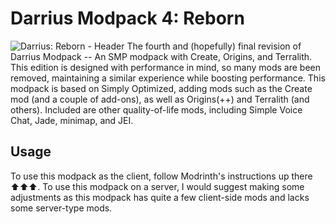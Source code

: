 # Darrius Modpack 4: Reborn

![Darrius: Reborn - Header](https://cdn.modrinth.com/data/cached_images/5332aecfcf08bc313abd8028b93d208670b18c55_0.webp)
The fourth and (hopefully) final revision of Darrius Modpack -- An SMP modpack with Create, Origins, and Terralith. This edition is designed with performance in mind, so many mods are been removed, maintaining a similar experience while boosting performance. This modpack is based on Simply Optimized, adding mods such as the Create mod (and a couple of add-ons), as well as Origins(++) and Terralith (and others). Included are other quality-of-life mods, including Simple Voice Chat, Jade, minimap, and JEI.

## Usage

To use this modpack as the client, follow Modrinth's instructions up there ⬆️⬆️⬆️. To use this modpack on a server, I would suggest making some adjustments as this modpack has quite a few client-side mods and lacks some server-type mods.
